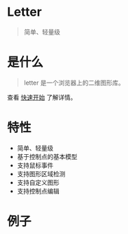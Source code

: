 # Letter

>  简单、轻量级

# 是什么

> letter  是一个浏览器上的二维图形库。

查看 [快速开始](quickstart.md) 了解详情。

# 特性

* 简单、轻量级
* 基于控制点的基本模型
* 支持鼠标事件
* 支持图形区域检测
* 支持自定义图形
* 支持控制点编辑

# 例子